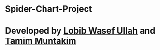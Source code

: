# Spider-Chart-Project
# Developed by [Lobib Wasef Ullah](https://github.com/WasefUllah) and [Tamim Muntakim](https://github.com/tamimMuntakim)